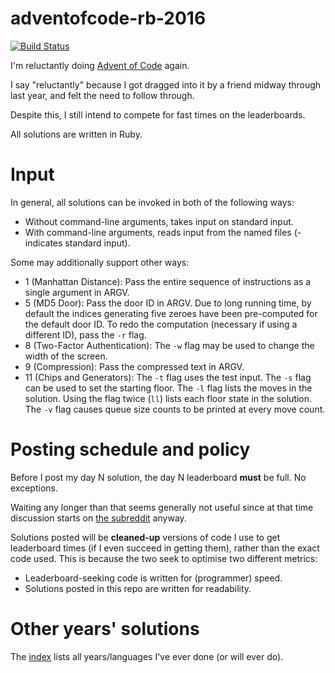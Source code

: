 # adventofcode-rb-2016

[![Build Status](https://travis-ci.org/petertseng/adventofcode-rb-2016.svg?branch=master)](https://travis-ci.org/petertseng/adventofcode-rb-2016)

I'm reluctantly doing [Advent of Code](http://adventofcode.com) again.

I say "reluctantly" because I got dragged into it by a friend midway through last year, and felt the need to follow through.

Despite this, I still intend to compete for fast times on the leaderboards.

All solutions are written in Ruby.

# Input

In general, all solutions can be invoked in both of the following ways:

* Without command-line arguments, takes input on standard input.
* With command-line arguments, reads input from the named files (- indicates standard input).

Some may additionally support other ways:

* 1 (Manhattan Distance): Pass the entire sequence of instructions as a single argument in ARGV.
* 5 (MD5 Door): Pass the door ID in ARGV.
  Due to long running time, by default the indices generating five zeroes have been pre-computed for the default door ID.
  To redo the computation (necessary if using a different ID), pass the `-r` flag.
* 8 (Two-Factor Authentication): The `-w` flag may be used to change the width of the screen.
* 9 (Compression): Pass the compressed text in ARGV.
* 11 (Chips and Generators): The `-t` flag uses the test input.
  The `-s` flag can be used to set the starting floor.
  The `-l` flag lists the moves in the solution.
  Using the flag twice (`ll`) lists each floor state in the solution.
  The `-v` flag causes queue size counts to be printed at every move count.

# Posting schedule and policy

Before I post my day N solution, the day N leaderboard **must** be full.
No exceptions.

Waiting any longer than that seems generally not useful since at that time discussion starts on [the subreddit](https://www.reddit.com/r/adventofcode) anyway.

Solutions posted will be **cleaned-up** versions of code I use to get leaderboard times (if I even succeed in getting them), rather than the exact code used.
This is because the two seek to optimise two different metrics:

* Leaderboard-seeking code is written for (programmer) speed.
* Solutions posted in this repo are written for readability.

# Other years' solutions

The [index](https://github.com/petertseng/adventofcode-common/blob/master/index.md) lists all years/languages I've ever done (or will ever do).
